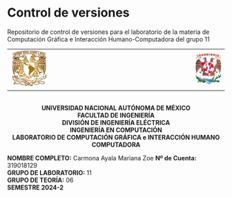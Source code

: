 # Control de versiones
Repositorio de control de versiones para el laboratorio de la materia de Computación Gráfica e Interacción Humano-Computadora del grupo 11

  <table width="100%">
  <tr>
    <td align="left" width="20%">
      <img src="https://github.com/ZoeCarmona/Control_de_versiones/blob/main/logo_unam.png" alt="Escudo UNAM" width="300">
    </td>
    <td width="65%"></td>
    <td align="right" width="20%">
      <img src="https://github.com/ZoeCarmona/Control_de_versiones/blob/main/logo_fi.png" alt="Escudo FI" width="300">
    </td>
  </tr>
</table>


<p align="center">
  <br>
  <strong>UNIVERSIDAD NACIONAL AUTÓNOMA DE MÉXICO</strong><br>
  <strong>FACULTAD DE INGENIERÍA</strong><br>
  <strong>DIVISIÓN DE INGENIERÍA ELÉCTRICA</strong><br>
  <strong>INGENIERÍA EN COMPUTACIÓN</strong><br>
  <strong>LABORATORIO DE COMPUTACIÓN GRÁFICA e INTERACCIÓN HUMANO COMPUTADORA</strong><br>
</p>

**NOMBRE COMPLETO:** Carmona Ayala Mariana Zoe 
**Nº de Cuenta:** 319018129  
**GRUPO DE LABORATORIO:** 11  
**GRUPO DE TEORÍA:** 06  
**SEMESTRE 2024-2**  
